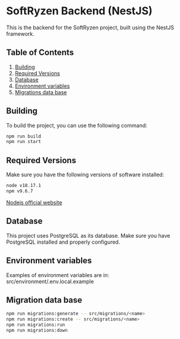 # SoftRyzen Backend (NestJS)

This is the backend for the SoftRyzen project, built using the NestJS framework.

## Table of Contents

1. [Building](#building)
2. [Required Versions](#required-versions)
3. [Database](#database)
4. [Environment variables](#environment-variables)
5. [Migrations data base](#migration)

## Building

To build the project, you can use the following command:

```bash
npm run build
npm run start
```

## Required Versions

Make sure you have the following versions of software installed:

```bash
node v18.17.1
npm v9.6.7
```

[Nodejs official website](https://nodejs.org/en)

## Database

This project uses PostgreSQL as its database. Make sure you have PostgreSQL installed and properly configured.

## Environment variables

Examples of environment variables are in: src/environment/.env.local.example

## Migration data base

```bash
npm run migrations:generate -- src/migrations/<name>
npm run migrations:create -- src/migrations/<name>
npm run migrations:run
npm run migrations:down
```

